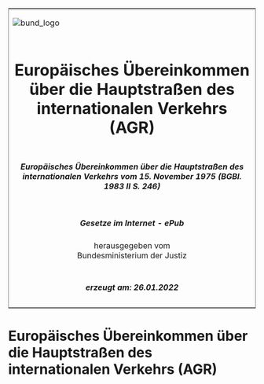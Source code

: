 <span id="DECKBLATT.html"></span>

<table border="0" frame="border" width="100%">

<tr valign="top">

<td align="left">

![bund\_logo](BfJ_2021_Web_de_de.gif)

</td>

<td align="right">

 

</td>

</tr>

<tr align="center" valign="middle">

<td colspan="2">

# Europäisches Übereinkommen über die Hauptstraßen des internationalen Verkehrs (AGR)

</td>

</tr>

<tr align="center" valign="middle">

<td colspan="2">

##### Europäisches Übereinkommen über die Hauptstraßen des internationalen Verkehrs vom 15. November 1975 (BGBl. 1983 II S. 246)

</td>

</tr>

<tr align="center" valign="middle">

<td colspan="2">

  
  

##### Gesetze im Internet - ePub  
  
herausgegeben vom  
Bundesministerium der Justiz

</td>

</tr>

<tr align="center" valign="bottom">

<td colspan="2">

  
  

##### erzeugt am: 26.01.2022

</td>

</tr>

</table>

<span id="BJNR202460983.html"></span>

# Europäisches Übereinkommen über die Hauptstraßen des internationalen Verkehrs (AGR)

